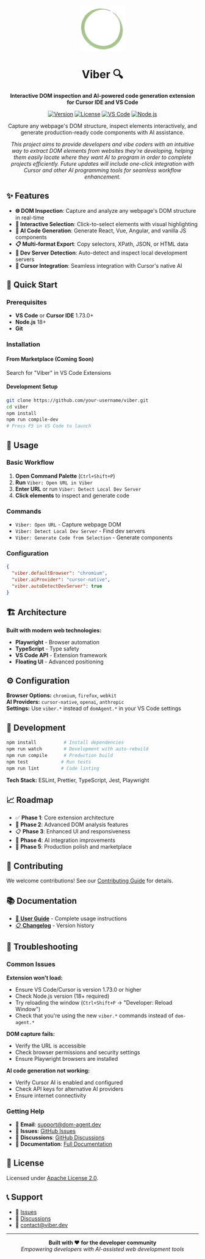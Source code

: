<p align="center">
  <img src="./src/image/DOM_Agent.png" alt="Viber Logo" width="120" height="120">
</p>

<h1 align="center">Viber 🔍</h1>

<p align="center">
  <strong>Interactive DOM inspection and AI-powered code generation extension for Cursor IDE and VS Code</strong>
</p>

<p align="center">
  <a href="https://github.com/your-username/viber/releases"><img src="https://img.shields.io/badge/version-0.1.0-blue.svg" alt="Version"></a>
  <a href="LICENSE"><img src="https://img.shields.io/badge/license-Apache%202.0-green.svg" alt="License"></a>
  <a href="https://code.visualstudio.com/"><img src="https://img.shields.io/badge/vscode-1.73+-blue.svg" alt="VS Code"></a>
  <a href="https://nodejs.org/"><img src="https://img.shields.io/badge/node.js-18+-green.svg" alt="Node.js"></a>
</p>

<p align="center">
  Capture any webpage's DOM structure, inspect elements interactively, and generate production-ready code components with AI assistance.
</p>

<p align="center">
  <em>This project aims to provide developers and vibe coders with an intuitive way to extract DOM elements from websites they're developing, helping them easily locate where they want AI to program in order to complete projects efficiently. Future updates will include one-click integration with Cursor and other AI programming tools for seamless workflow enhancement.</em>
</p>

## ✨ Features

- **🌐 DOM Inspection**: Capture and analyze any webpage's DOM structure in real-time
- **🎯 Interactive Selection**: Click-to-select elements with visual highlighting
- **🤖 AI Code Generation**: Generate React, Vue, Angular, and vanilla JS components
- **📋 Multi-format Export**: Copy selectors, XPath, JSON, or HTML data
- **🔧 Dev Server Detection**: Auto-detect and inspect local development servers
- **🎨 Cursor Integration**: Seamless integration with Cursor's native AI

## 🚀 Quick Start

### Prerequisites
- **VS Code** or **Cursor IDE** 1.73.0+
- **Node.js** 18+
- **Git**

### Installation

#### From Marketplace (Coming Soon)
Search for "Viber" in VS Code Extensions

#### Development Setup
```bash
git clone https://github.com/your-username/viber.git
cd viber
npm install
npm run compile-dev
# Press F5 in VS Code to launch
```

## 📖 Usage

### Basic Workflow
1. **Open Command Palette** (`Ctrl+Shift+P`)
2. **Run** `Viber: Open URL in Viber`
3. **Enter URL** or run `Viber: Detect Local Dev Server`
4. **Click elements** to inspect and generate code

### Commands
- `Viber: Open URL` - Capture webpage DOM
- `Viber: Detect Local Dev Server` - Find dev servers
- `Viber: Generate Code from Selection` - Generate components

### Configuration
```json
{
  "viber.defaultBrowser": "chromium",
  "viber.aiProvider": "cursor-native",
  "viber.autoDetectDevServer": true
}
```

## 🏗️ Architecture

**Built with modern web technologies:**
- **Playwright** - Browser automation
- **TypeScript** - Type safety
- **VS Code API** - Extension framework
- **Floating UI** - Advanced positioning

## ⚙️ Configuration

**Browser Options:** `chromium`, `firefox`, `webkit`  
**AI Providers:** `cursor-native`, `openai`, `anthropic`  
**Settings:** Use `viber.*` instead of `domAgent.*` in your VS Code settings

## 🧪 Development

```bash
npm install          # Install dependencies
npm run watch        # Development with auto-rebuild
npm run compile      # Production build
npm test            # Run tests
npm run lint        # Code linting
```

**Tech Stack:** ESLint, Prettier, TypeScript, Jest, Playwright

## 📈 Roadmap

- ✅ **Phase 1**: Core extension architecture
- 🚧 **Phase 2**: Advanced DOM analysis features
- 📋 **Phase 3**: Enhanced UI and responsiveness
- 🤖 **Phase 4**: AI integration improvements
- 🎨 **Phase 5**: Production polish and marketplace

## 🤝 Contributing

We welcome contributions! See our [Contributing Guide](CONTRIBUTING.md) for details.

## 📚 Documentation

- [📖 **User Guide**](docs/user-guide.md) - Complete usage instructions
- [📋 **Changelog**](CHANGELOG.md) - Version history

## 🐛 Troubleshooting

### Common Issues

**Extension won't load:**
- Ensure VS Code/Cursor is version 1.73.0 or higher
- Check Node.js version (18+ required)
- Try reloading the window (`Ctrl+Shift+P` → "Developer: Reload Window")
- Check that you're using the new `viber.*` commands instead of `dom-agent.*`

**DOM capture fails:**
- Verify the URL is accessible
- Check browser permissions and security settings
- Ensure Playwright browsers are installed

**AI code generation not working:**
- Verify Cursor AI is enabled and configured
- Check API keys for alternative AI providers
- Ensure internet connectivity

### Getting Help

- 📧 **Email**: support@dom-agent.dev
- 🐛 **Issues**: [GitHub Issues](https://github.com/your-username/dom-agent/issues)
- 💬 **Discussions**: [GitHub Discussions](https://github.com/your-username/dom-agent/discussions)
- 📖 **Documentation**: [Full Documentation](https://dom-agent.dev/docs)

## 📄 License

Licensed under [Apache License 2.0](LICENSE).

## 📞 Support

- 🐛 [Issues](https://github.com/your-username/viber/issues)
- 💬 [Discussions](https://github.com/your-username/viber/discussions)
- 📧 contact@viber.dev

---

<p align="center">
  <strong>Built with ❤️ for the developer community</strong><br>
  <em>Empowering developers with AI-assisted web development tools</em>
</p>